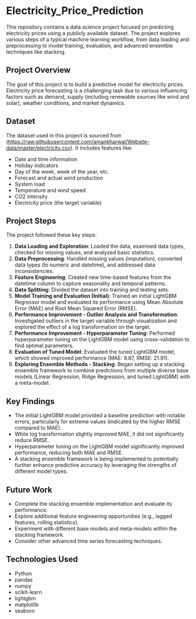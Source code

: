 # Electricity_Price_Prediction
This repository contains a data science project focused on predicting electricity prices using a publicly available dataset. The project explores various steps of a typical machine learning workflow, from data loading and preprocessing to model training, evaluation, and advanced ensemble techniques like stacking.

## Project Overview

The goal of this project is to build a predictive model for electricity prices. Electricity price forecasting is a challenging task due to various influencing factors such as demand, supply (including renewable sources like wind and solar), weather conditions, and market dynamics.

## Dataset

The dataset used in this project is sourced from (https://raw.githubusercontent.com/amankharwal/Website-data/master/electricity.csv). It includes features like:
- Date and time information
- Holiday indicators
- Day of the week, week of the year, etc.
- Forecast and actual wind production
- System load
- Temperature and wind speed
- CO2 intensity
- Electricity price (the target variable)

## Project Steps

The project followed these key steps:

1.  **Data Loading and Exploration**: Loaded the data, examined data types, checked for missing values, and analyzed basic statistics.
2.  **Data Preprocessing**: Handled missing values (imputation), converted data types (to numeric and datetime), and addressed data inconsistencies.
3.  **Feature Engineering**: Created new time-based features from the datetime column to capture seasonality and temporal patterns.
4.  **Data Splitting**: Divided the dataset into training and testing sets.
5.  **Model Training and Evaluation (Initial)**: Trained an initial LightGBM Regressor model and evaluated its performance using Mean Absolute Error (MAE) and Root Mean Squared Error (RMSE).
6.  **Performance Improvement - Outlier Analysis and Transformation**: Investigated outliers in the target variable through visualization and explored the effect of a log transformation on the target.
7.  **Performance Improvement - Hyperparameter Tuning**: Performed hyperparameter tuning on the LightGBM model using cross-validation to find optimal parameters.
8.  **Evaluation of Tuned Model**: Evaluated the tuned LightGBM model, which showed improved performance (MAE: 9.87, RMSE: 21.91).
9.  **Exploring Ensemble Methods - Stacking**: Began setting up a stacking ensemble framework to combine predictions from multiple diverse base models (Linear Regression, Ridge Regression, and tuned LightGBM) with a meta-model.

## Key Findings

- The initial LightGBM model provided a baseline prediction with notable errors, particularly for extreme values (indicated by the higher RMSE compared to MAE).
- While log transformation slightly improved MAE, it did not significantly reduce RMSE.
- Hyperparameter tuning on the LightGBM model significantly improved performance, reducing both MAE and RMSE.
- A stacking ensemble framework is being implemented to potentially further enhance predictive accuracy by leveraging the strengths of different model types.

## Future Work

- Complete the stacking ensemble implementation and evaluate its performance.
- Explore additional feature engineering opportunities (e.g., lagged features, rolling statistics).
- Experiment with different base models and meta-models within the stacking framework.
- Consider other advanced time series forecasting techniques.

## Technologies Used

- Python
- pandas
- numpy
- scikit-learn
- lightgbm
- matplotlib
- seaborn
